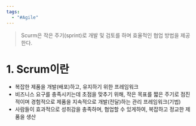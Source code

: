 ```yaml
---
tags:
  - "#Agile"
---
```

> Scurm은 작은 주기(sprint)로 개발 및 검토를 하며 효율적인 협업 방법을 제공한다.

# 1. Scrum이란
- 복잡한 제품을 개발(배포)하고, 유지하기 위한 프레임워크
- 비즈니스 요구를 충족시키는데 초점을 맞추기 위해, 작은 목표를 짧은 주기로 점진적이며 경험적으로 제품을 지속적으로 개발(전달)하는 관리 프레임워크(기법)
- 사람들이 효과적으로 성취감을 충족하며, 협업할 수 있게하여, 복잡하고 정교한 제품을 생산

